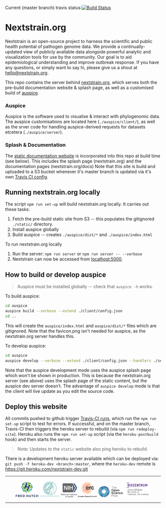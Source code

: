 Current (master branch) travis status:[![Build Status](https://travis-ci.com/nextstrain/nextstrain.org.svg?branch=master)](https://travis-ci.com/nextstrain/auspice)

# Nextstrain.org

Nextstrain is an open-source project to harness the scientific and public health potential of pathogen genome data. We provide a continually-updated view of publicly available data alongside powerful analytic and visualization tools for use by the community. Our goal is to aid epidemiological understanding and improve outbreak response. If you have any questions, or simply want to say hi, please give us a shout at hello@nextstrain.org.

This repo contains the server behind [nextstrain.org](https://nextstrain.org), which serves both the pre-build documentation website & splash page, as well as a customised build of [auspice](github.com/nextstrain/auspice).


### Auspice
Auspice is the software used to visualise & interact with phylogenomic data.
The auspice customisations are located here (`./auspice/client/`), as well as the srver code for handling auspice-derived requests for datasets etcetera (`./auspice/server`).


### Splash & Documentation

The [static documentation website](https://github.com/nextstrain/static) is incorporated into this repo at build time (see below). 
This includes the splash page (nextstrain.org) and the documentation pages (nextstrain.org/docs)
Note that this site is build and uploaded to a S3 bucket whenever it's master branch is updated via it's own [Travis CI config](https://github.com/nextstrain/static/blob/master/.travis.yml).


## Running nextstrain.org locally
The script `npm run set-up` will build nextstrain.org locally.
It carries out these tasks:
1. Fetch the pre-build static site from S3 -- this populates the gitignored `./static/` directory. 
1. Install auspice globally
1. Build auspice -- creates `./auspice/dist/*` and `./auspice/index.html`



To run nextstrain.org locally
1. Run the server: `npm run server` or `npm run server -- --verbose`
1. Nextstrain can now be accessed from [localhost:5000](http://localhost:5000).


## How to build or develop auspice
> Auspice must be installed globally -- check that `auspice -h` works.

To build auspice:
```bash
cd auspice
auspice build --verbose --extend ./client/config.json
cd ..
```
This will create the `auspice/index.html` and `auspice/dist/*` files which are gitignored.
Note that the favicon.png isn't needed for auspice, as the nextstrain.org server handles this.


To develop auspice:
```bash
cd auspice
auspice develop --verbose --extend ./client/config.json --handlers ./server/index.js
```
Note that the auspice development mode uses the auspice splash page which won't be shown in production.
This is because the nextstrain.org server (see above) uses the splash page of the static content, but the auspice dev server doesn't.
The advantage of `auspice develop` mode is that the client will live update as you edit the source code.



## Deploy this website
All commits pushed to github trigger [Travis-CI runs](https://travis-ci.com/nextstrain/nextstrain.org), which run the `npm run set-up` script to test for errors.
If successful, and on the master branch, Travis-CI then triggers the heroku server to rebuild (via `npm run redeploy-site`).
Heroku also runs the `npm run set-up` script (via the `heroku-postbuild` hook) and then starts the server.

> Note: Updates to the `static` website also ping heroku to rebuild.


There is a development heroku server available which can be deployed via:
`git push -f heroku-dev <branch>:master`, where the `heroku-dev` remote is https://git.heroku.com/nextstrain-dev.git


---

<p align="center">
  <img src="/docs/images/fred-hutch-logo-small.png" width="75" />
  <img src="/docs/images/max-planck-logo-small.png" width="65" /> 
  <img src="/docs/images/nih-logo-small.png" width="52" />
  <img src="/docs/images/erc-logo-small.png" width="60" />
  <img src="/docs/images/osp-logo-small.png" width="82" />
  <img src="/docs/images/bz_logo.png" width="85" />
</p>

---